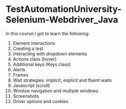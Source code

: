 # TestAutomationUniversity-Selenium-Webdriver_Java
In this course I got to learn the following:

 1. Element interactions
 2. Creating a test
 3. Interacting with dropdown elements
 4. Actions class (hover)
 5. Additional keys (Keys class)
 6. Alerts
 7. Frames
 8. Wait strategies: implicit, explicit and fluent waits
 9. Javascript (scroll) 
 10. Window navigation and multiple windows
 11. Screenshots
 12. Driver options and cookies
